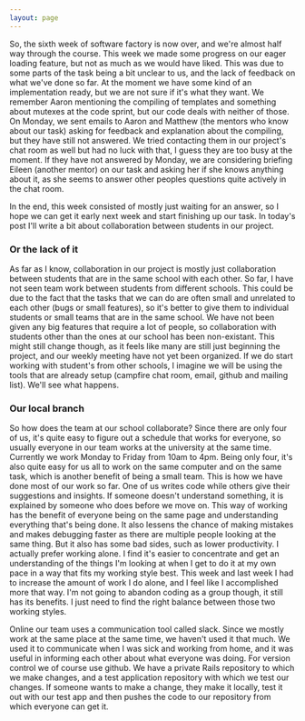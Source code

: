 ```yaml
---
layout: page
---
```


So, the sixth week of software factory is now over, and we're almost half way through the course. This week we made some progress on our eager loading feature, but not as much as we would have liked. This was due to some parts of the task being a bit unclear to us, and the lack of feedback on what we've done so far. At the moment we have some kind of an implementation ready, but we are not sure if it's what they want. We remember Aaron mentioning the compiling of templates and something about mutexes at the code sprint, but our code deals with neither of those. On Monday, we sent emails to Aaron and Matthew (the mentors who know about our task) asking for feedback and explanation about the compiling, but they have still not answered. We tried contacting them in our project's chat room as well but had no luck with that, I guess they are too busy at the moment. If they have not answered by Monday, we are considering briefing Eileen (another mentor) on our task and asking her if she knows anything about it, as she seems to answer other peoples questions quite actively in the chat room.

   In the end, this week consisted of mostly just waiting for an answer, so I hope we can get it early next week and start finishing up our task. In today's post I'll write a bit about collaboration between students in our project.

### Or the lack of it

As far as I know, collaboration in our project is mostly just collaboration between students that are in the same school with each other. So far, I have not seen team work between students from different schools. This could be due to the fact that the tasks that we can do are often small and unrelated to each other (bugs or small features), so it's better to give them to individual students or small teams that are in the same school. We have not been given any big features that require a lot of people, so collaboration with students other than the ones at our school has been non-existant. This might still change though, as it feels like many are still just beginning the project, and our weekly meeting have not yet been organized. If we do start working with student's from other schools, I imagine we will be using the tools that are already setup (campfire chat room, email, github and mailing list). We'll see what happens.

### Our local branch

So how does the team at our school collaborate? Since there are only four of us, it's quite easy to figure out a schedule that works for everyone, so usually everyone in our team works at the university at the same time. Currently we work Monday to Friday from 10am to 4pm. Being only four, it's also quite easy for us all to work on the same computer and on the same task, which is another benefit of being a small team. This is how we have done most of our work so far. One of us writes code while others give their suggestions and insights. If someone doesn't understand something, it is explained by someone who does before we move on. This way of working has the benefit of everyone being on the same page and understanding everything that's being done. It also lessens the chance of making mistakes and makes debugging faster as there are multiple people looking at the same thing. But it also has some bad sides, such as lower productivity. I actually prefer working alone. I find it's easier to concentrate and get an understanding of the things I'm looking at when I get to do it at my own pace in a way that fits my working style best. This week and last week I had to increase the amount of work I do alone, and I feel like I accomplished more that way. I'm not going to abandon coding as a group though, it still has its benefits. I just need to find the right balance between those two working styles.

Online our team uses a communication tool called slack. Since we mostly work at the same place at the same time, we haven't used it that much. We used it to communicate when I was sick and working from home, and it was useful in informing each other about what everyone was doing. For version control we of course use github. We have a private Rails repository to which we make changes, and a test application repository with which we test our changes. If someone wants to make a change, they make it locally, test it out with our test app and then pushes the code to our repository from which everyone can get it.
